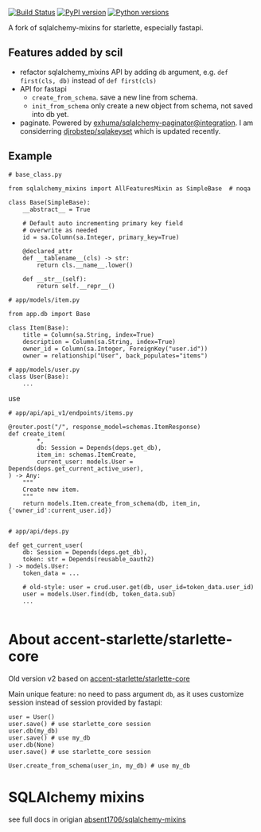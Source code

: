 [![Build Status](https://travis-ci.org/absent1706/sqlalchemy-mixins.svg?branch=master)](https://travis-ci.org/absent1706/sqlalchemy-mixins)
[![PyPI version](https://img.shields.io/pypi/v/sqlalchemy_mixins.svg)](https://pypi.python.org/pypi/sqlalchemy_mixins)
[![Python versions](https://img.shields.io/pypi/pyversions/sqlalchemy_mixins.svg)](https://travis-ci.org/absent1706/sqlalchemy-mixins)

A fork of sqlalchemy-mixins for starlette, especially fastapi.

## Features added by scil
- refactor sqlalchemy_mixins API by adding `db` argument, e.g.  `def first(cls, db)` instead of `def first(cls)`
- API for fastapi
  - `create_from_schema`.  save a new line from schema.
  - `init_from_schema` only create a new object from schema, not saved into db yet.
- paginate. Powered by [exhuma/sqlalchemy-paginator@integration](https://github.com/exhuma/sqlalchemy-paginator/tree/integration). I am considerring [ djrobstep/sqlakeyset](https://github.com/djrobstep/sqlakeyset)  which is updated recently.

## Example

``` 
# base_class.py

from sqlalchemy_mixins import AllFeaturesMixin as SimpleBase  # noqa

class Base(SimpleBase):
    __abstract__ = True

    # Default auto incrementing primary key field
    # overwrite as needed
    id = sa.Column(sa.Integer, primary_key=True)

    @declared_attr
    def __tablename__(cls) -> str:
        return cls.__name__.lower()

    def __str__(self):
        return self.__repr__()

```


```
# app/models/item.py

from app.db import Base

class Item(Base):
    title = Column(sa.String, index=True)
    description = Column(sa.String, index=True)
    owner_id = Column(sa.Integer, ForeignKey("user.id"))
    owner = relationship("User", back_populates="items")

# app/models/user.py
class User(Base):
    ...

```

use
```
# app/api/api_v1/endpoints/items.py

@router.post("/", response_model=schemas.ItemResponse)
def create_item(
        *,
        db: Session = Depends(deps.get_db),
        item_in: schemas.ItemCreate,
        current_user: models.User = Depends(deps.get_current_active_user),
) -> Any:
    """
    Create new item.
    """
    return models.Item.create_from_schema(db, item_in, {'owner_id':current_user.id})


# app/api/deps.py

def get_current_user(
    db: Session = Depends(deps.get_db),
    token: str = Depends(reusable_oauth2)
) -> models.User:
    token_data = ...

    # old-style: user = crud.user.get(db, user_id=token_data.user_id)
    user = models.User.find(db, token_data.sub)
    ...


```

# About accent-starlette/starlette-core

Old version v2 based on [accent-starlette/starlette-core](https://github.com/accent-starlette/starlette-core)

Main unique feature: no need to pass argument `db`, as it uses customize session instead of session provided by fastapi:
```
user = User()
user.save() # use starlette_core session
user.db(my_db)
user.save() # use my_db
user.db(None)
user.save() # use starlette_core session

User.create_from_schema(user_in, my_db) # use my_db

```

# SQLAlchemy mixins

see full docs in origian [absent1706/sqlalchemy-mixins](https://github.com/absent1706/sqlalchemy-mixins)